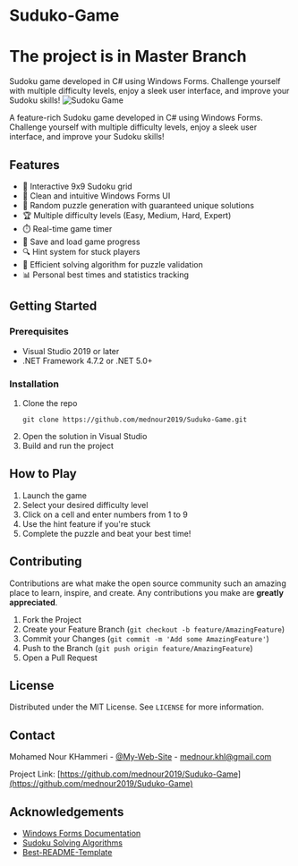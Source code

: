 # Suduko-Game
# The project is in Master Branch
Sudoku game developed in C# using Windows Forms. Challenge yourself with multiple difficulty levels, enjoy a sleek user interface, and improve your Sudoku skills!
![Sudoku Game](https://example.com/sudoku-screenshot.png)

A feature-rich Sudoku game developed in C# using Windows Forms. Challenge yourself with multiple difficulty levels, enjoy a sleek user interface, and improve your Sudoku skills!

## Features

- 🧩 Interactive 9x9 Sudoku grid
- 🎨 Clean and intuitive Windows Forms UI
- 🔢 Random puzzle generation with guaranteed unique solutions
- 🏆 Multiple difficulty levels (Easy, Medium, Hard, Expert)
- ⏱️ Real-time game timer
- 💾 Save and load game progress
- 🔍 Hint system for stuck players
- 🚀 Efficient solving algorithm for puzzle validation
- 📊 Personal best times and statistics tracking

## Getting Started

### Prerequisites

- Visual Studio 2019 or later
- .NET Framework 4.7.2 or .NET 5.0+

### Installation

1. Clone the repo
   ```
   git clone https://github.com/mednour2019/Suduko-Game.git
   ```
2. Open the solution in Visual Studio
3. Build and run the project

## How to Play

1. Launch the game
2. Select your desired difficulty level
3. Click on a cell and enter numbers from 1 to 9
4. Use the hint feature if you're stuck
5. Complete the puzzle and beat your best time!

## Contributing

Contributions are what make the open source community such an amazing place to learn, inspire, and create. Any contributions you make are **greatly appreciated**.

1. Fork the Project
2. Create your Feature Branch (`git checkout -b feature/AmazingFeature`)
3. Commit your Changes (`git commit -m 'Add some AmazingFeature'`)
4. Push to the Branch (`git push origin feature/AmazingFeature`)
5. Open a Pull Request

## License

Distributed under the MIT License. See `LICENSE` for more information.

## Contact

Mohamed Nour KHammeri - [@My-Web-Site](https://prtfnour.vercel.app) - mednour.khl@gmail.com

Project Link: [https://github.com/mednour2019/Suduko-Game](https://github.com/mednour2019/Suduko-Game)

## Acknowledgements

- [Windows Forms Documentation](https://docs.microsoft.com/en-us/dotnet/desktop/winforms/?view=netdesktop-5.0)
- [Sudoku Solving Algorithms](https://en.wikipedia.org/wiki/Sudoku_solving_algorithms)
- [Best-README-Template](https://github.com/othneildrew/Best-README-Template)
